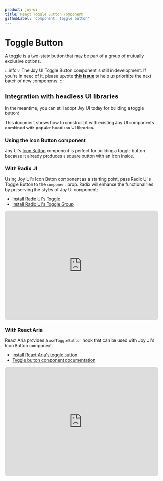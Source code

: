 ```yaml
---
product: joy-ui
title: React Toggle Button component
githubLabel: 'component: toggle button'
---
```


# Toggle Button

<p class="description">A toggle is a two-state button that may be part of a group of mutually exclusive options.</p>

:::info
💡 The Joy UI Toggle Button component is still in development.
If you're in need of it, please upvote [**this issue**](https://github.com/mui/material-ui/issues/36617) to help us prioritize the next batch of new components.
:::

## Integration with headless UI libraries

In the meantime, you can still adopt Joy UI today for building a toggle button!

This document shows how to construct it with existing Joy UI components combined with popular headless UI libraries.

### Using the Icon Button component

Joy UI's [Icon Button](/joy-ui/react-button/#icon-button) component is perfect for building a toggle button because it already produces a square button with an icon inside.

### With Radix UI

Using Joy UI's Icon Buton component as a starting point, pass Radix UI's Toggle Button to the `component` prop.
Radix will enhance the functionalities by preserving the styles of Joy UI components.

- [Install Radix UI's Toggle](https://www.radix-ui.com/docs/primitives/components/toggle)
- [Install Radix UI's Toggle Group](https://www.radix-ui.com/docs/primitives/components/toggle-group)

<iframe src="https://codesandbox.io/embed/toggle-button-joy-ui-feat-radix-f2wbct?module=%2Fdemo.tsx&fontsize=14&hidenavigation=1&theme=dark&view=preview"
     style="width:100%; height:360px; border:0; border-radius: 8px; overflow:hidden;"
     title="Toggle button - Joy UI feat. Radix"
     allow="accelerometer; ambient-light-sensor; camera; encrypted-media; geolocation; gyroscope; hid; microphone; midi; payment; usb; vr; xr-spatial-tracking"
     sandbox="allow-forms allow-modals allow-popups allow-presentation allow-same-origin allow-scripts"
   ></iframe>

### With React Aria

React Aria provides a `useToggleButton` hook that can be used with Joy UI's Icon Button component.

- [Install React Aria's toggle button](https://react-spectrum.adobe.com/react-aria/useToggleButton.html)
- [Toggle button component documentation](https://react-spectrum.adobe.com/react-aria/useToggleButton.html#features)

<iframe src="https://codesandbox.io/embed/toggle-button-joy-ui-feat-react-aria-56iex7?module=%2Fdemo.tsx&fontsize=14&hidenavigation=1&theme=dark&view=preview"
     style="width:100%; height:360px; border:0; border-radius: 8px; overflow:hidden;"
     title="Toggle button - Joy UI feat. React Aria"
     allow="accelerometer; ambient-light-sensor; camera; encrypted-media; geolocation; gyroscope; hid; microphone; midi; payment; usb; vr; xr-spatial-tracking"
     sandbox="allow-forms allow-modals allow-popups allow-presentation allow-same-origin allow-scripts"
   ></iframe>
